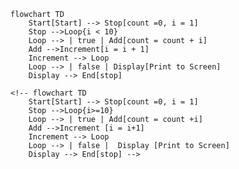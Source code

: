 ```mermaid
flowchart TD
    Start[Start] --> Stop[count =0, i = 1]
    Stop -->Loop{i < 10}
    Loop --> | true | Add[count = count + i]
    Add -->Increment[i = i + 1]
    Increment --> Loop
    Loop --> | false | Display[Print to Screen]
    Display --> End[stop]
```


    <!-- flowchart TD
        Start[Start] --> Stop[count =0, i = 1]
        Stop -->Loop{i>=10}
        Loop --> | true | Add[count = count +i]
        Add -->Increment [i = i+1]
        Increment --> Loop
        Loop --> | false |  Display [Print to Screen]
        Display --> End[stop] -->